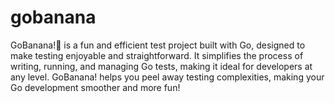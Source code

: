 # gobanana
GoBanana!🍌 is a fun and efficient test project built with Go, designed to make testing enjoyable and straightforward. It simplifies the process of writing, running, and managing Go tests, making it ideal for developers at any level. GoBanana! helps you peel away testing complexities, making your Go development smoother and more fun!
